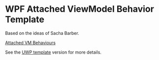 # WPF Attached ViewModel Behavior Template

Based on the ideas of Sacha Barber.

[Attached VM Behaviours](http://www.codeproject.com/Articles/885009/Attached-VM-Behaviours#Disposable-ViewModels-/-Child-Container-Lifecycle-Management)

See the [UWP template](https://github.com/espenrl/UWP-Attached-ViewModel-Behavior-Template) version for more details.